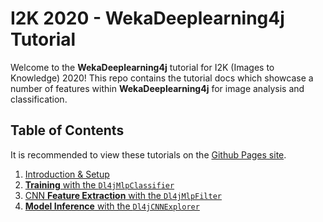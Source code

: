 # I2K 2020 - WekaDeeplearning4j Tutorial

Welcome to the **WekaDeeplearning4j** tutorial for I2K (Images to Knowledge) 2020! This repo contains the tutorial docs which showcase a number of features within **WekaDeeplearning4j** for image analysis and classification.

## Table of Contents

It is recommended to view these tutorials on the [Github Pages site](https://basedrhys.github.io/I2K-Tutorial/).

1. [Introduction & Setup](./1-introduction_setup.md)
2. [**Training** with the `Dl4jMlpClassifier`](./2-training.md)
3. [CNN **Feature Extraction** with the `Dl4jMlpFilter`](./3-feature_extraction.md)
4. [**Model Inference** with the `Dl4jCNNExplorer`](./4-inference.md)